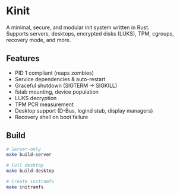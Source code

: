 # Kinit

A minimal, secure, and modular init system written in Rust.  
Supports servers, desktops, encrypted disks (LUKS), TPM, cgroups, recovery mode, and more.

## Features
- PID 1 compliant (reaps zombies)
- Service dependencies & auto-restart
- Graceful shutdown (SIGTERM → SIGKILL)
- fstab mounting, device population
- LUKS decryption
- TPM PCR measurement
- Desktop support (D-Bus, logind stub, display managers)
- Recovery shell on boot failure

## Build
```bash
# Server-only
make build-server

# Full desktop
make build-desktop

# Create initramfs
make initramfs
